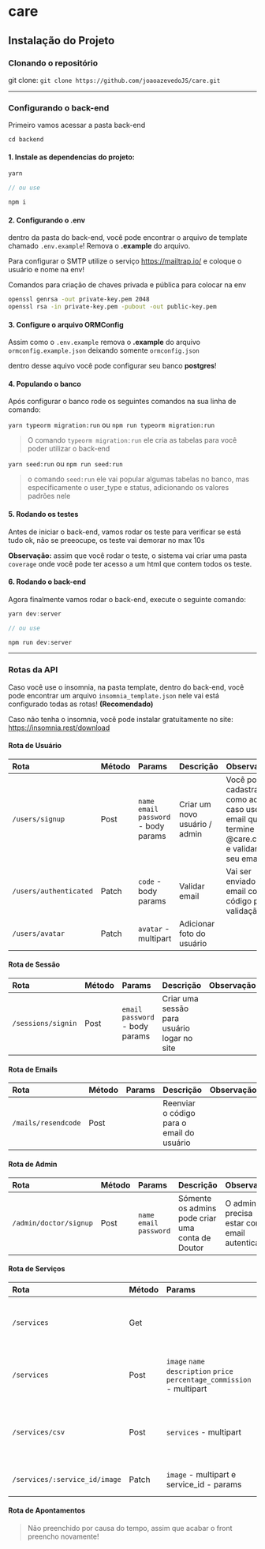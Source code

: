 # care

## Instalação do Projeto

### Clonando o repositório

git clone: `git clone https://github.com/joaoazevedoJS/care.git`

---

### Configurando o back-end

Primeiro vamos acessar a pasta back-end

`cd backend`

#### 1. Instale as dependencias do projeto:
  
```ts
yarn

// ou use

npm i
```

#### 2. Configurando o .env

dentro da pasta do back-end, você pode encontrar o arquivo de template chamado `.env.example`! Remova o **.example** do arquivo.

Para configurar o SMTP utilize o serviço https://mailtrap.io/ e coloque o usuário e nome na env!

Comandos para criação de chaves privada e pública para colocar na env

```bash
openssl genrsa -out private-key.pem 2048 
openssl rsa -in private-key.pem -pubout -out public-key.pem
```

#### 3. Configure o arquivo ORMConfig

Assim como o `.env.example` remova o **.example** do arquivo `ormconfig.example.json` deixando somente `ormconfig.json`

dentro desse aquivo você pode configurar seu banco **postgres**!

#### 4. Populando o banco

Após configurar o banco rode os seguintes comandos na sua linha de comando:

`yarn typeorm migration:run` ou `npm run typeorm migration:run`

> O comando `typeorm migration:run` ele cria as tabelas para você poder utilizar o back-end

`yarn seed:run` ou `npm run seed:run`

> o comando `seed:run` ele vai popular algumas tabelas no banco, mas especificamente o user_type e status, adicionando os valores padrões nele

#### 5. Rodando os testes

Antes de iniciar o back-end, vamos rodar os teste para verificar se está tudo ok, não se preeocupe, os teste vai demorar no max 10s

**Observação:** assim que você rodar o teste, o sistema vai criar uma pasta `coverage` onde você pode ter acesso a um html que contem todos os teste.

#### 6. Rodando o back-end

Agora finalmente vamos rodar o back-end, execute o seguinte comando: 

```js
yarn dev:server

// ou use

npm run dev:server
```

---

### Rotas da API

Caso você use o insomnia, na pasta template, dentro do back-end, você pode encontrar um arquivo `insomnia_template.json` nele vai está configurado todas as rotas! **(Recomendado)**

Caso não tenha o insomnia, você pode instalar gratuitamente no site: https://insomnia.rest/download

#### Rota de Usuário

| Rota | Método | Params | Descrição | Observação | Auth |
| :--- | :--- | :--- | :--- |:--- | :--- |
| `/users/signup` | Post   | `name` `email` `password` - body params | Criar um novo usuário / admin | Você pode cadastrar como admin caso use um email que termine com @care.com.br e validar o seu email | false |
| `/users/authenticated` | Patch   | `code` - body params        | Validar email | Vai ser enviado um email com o código para validação |  true |
| `/users/avatar` | Patch   | `avatar` - multipart | Adicionar foto do usuário | |  true |

#### Rota de Sessão

| Rota | Método | Params | Descrição | Observação | Auth |
| :--- | :--- | :--- | :--- |:--- | :--- | 
| `/sessions/signin` | Post   | `email` `password` - body params | Criar uma sessão para usuário logar no site |  | false |

#### Rota de Emails

| Rota | Método | Params | Descrição | Observação | Auth |
| :--- | :--- | :--- | :--- |:--- | :--- |
| `/mails/resendcode` | Post   |  | Reenviar o código para o email do usuário |  | true |

#### Rota de Admin

| Rota | Método | Params | Descrição | Observação | Auth |
| :--- | :--- | :--- | :--- |:--- | :--- |
| `/admin/doctor/signup` | Post   | `name` `email` `password` | Sómente os admins pode criar uma conta de Doutor | O admin precisa estar com o email autenticado | true |

#### Rota de Serviços

| Rota | Método | Params | Descrição | Observação | Auth |
| :--- | :--- | :--- | :--- |:--- | :--- |
| `/services` | Get   | | Pegar as todos os serviços cadastrados da clinica | | false |
| `/services` | Post   | `image` `name` `description` `price` `percentage_commission` - multipart | Cadastrar novo serviço | Somente os admins podem cadastrar serviços. o parâmetro percentage_commission é valor inteiro! | true |
| `/services/csv` | Post   | `services` - multipart | Pegar os serviços dentro do CSV e cadastrar no banco | Você pode encontrar um template de CSV dentro da `backend\src\templates` | true |
| `/services/:service_id/image` | Patch   | `image` - multipart e service_id - params | Atualizar a foto do serviço | Somente admins com email autenticado pode atualizar a foto | true |

#### Rota de Apontamentos

> Não preenchido por causa do tempo, assim que acabar o front preencho novamente!